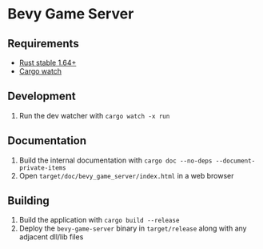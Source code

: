 # Bevy Game Server

## Requirements
- [Rust stable 1.64+](https://www.rustlang.org)
- [Cargo watch](https://lib.rs/crates/cargo-watch)

## Development
1. Run the dev watcher with `cargo watch -x run`

## Documentation
1. Build the internal documentation with `cargo doc --no-deps --document-private-items`
2. Open `target/doc/bevy_game_server/index.html` in a web browser

## Building
1. Build the application with `cargo build --release`
2. Deploy the `bevy-game-server` binary in `target/release` along with any adjacent dll/lib files
